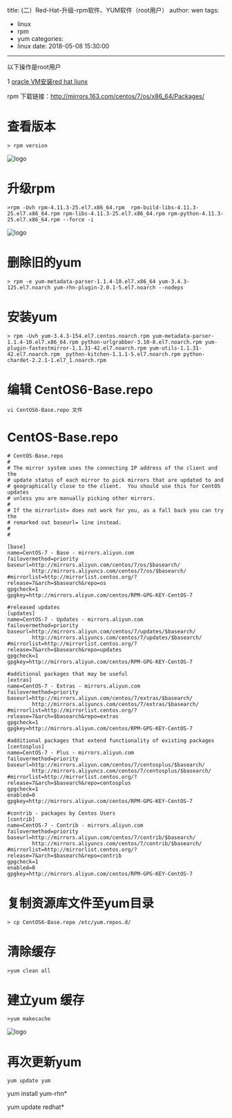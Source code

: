 title: (二）Red-Hat-升级-rpm软件、YUM软件（root用户）
author: wen
tags:
  - linux
  - rpm
  - yum
categories:
  - linux
date: 2018-05-08 15:30:00
---
以下操作是root用户

1 [oracle VM安装red hat liunx](/2018/05/08/）oracle-VM安装red-hat-liunx/)

rpm 下载链接：http://mirrors.163.com/centos/7/os/x86_64/Packages/

# 查看版本
```
> rpm version
```
![logo](Red-Hat-升级-rpm软件、YUM软件（root用户）/11278290-76fc51b36f51535f.png)

# 升级rpm
```
>rpm -Uvh rpm-4.11.3-25.el7.x86_64.rpm  rpm-build-libs-4.11.3-25.el7.x86_64.rpm rpm-libs-4.11.3-25.el7.x86_64.rpm rpm-python-4.11.3-25.el7.x86_64.rpm --force -i  
```
![logo](Red-Hat-升级-rpm软件、YUM软件（root用户）/11278290-2b0c840c69622e92.png)
# 删除旧的yum
```
> rpm -e yum-metadata-parser-1.1.4-10.el7.x86_64 yum-3.4.3-125.el7.noarch yum-rhn-plugin-2.0.1-5.el7.noarch --nodeps
```
# 安装yum
```
> rpm -Uvh yum-3.4.3-154.el7.centos.noarch.rpm yum-metadata-parser-1.1.4-10.el7.x86_64.rpm python-urlgrabber-3.10-8.el7.noarch.rpm yum-plugin-fastestmirror-1.1.31-42.el7.noarch.rpm yum-utils-1.1.31-42.el7.noarch.rpm  python-kitchen-1.1.1-5.el7.noarch.rpm python-chardet-2.2.1-1.el7_1.noarch.rpm
```
# 编辑 CentOS6-Base.repo
```
vi CentOS6-Base.repo 文件
```

# CentOS-Base.repo
```
# CentOS-Base.repo
#
# The mirror system uses the connecting IP address of the client and the
# update status of each mirror to pick mirrors that are updated to and
# geographically close to the client.  You should use this for CentOS updates
# unless you are manually picking other mirrors.
#
# If the mirrorlist= does not work for you, as a fall back you can try the 
# remarked out baseurl= line instead.
#
#
 
[base]
name=CentOS-7 - Base - mirrors.aliyun.com
failovermethod=priority
baseurl=http://mirrors.aliyun.com/centos/7/os/$basearch/
        http://mirrors.aliyuncs.com/centos/7/os/$basearch/
#mirrorlist=http://mirrorlist.centos.org/?release=7&arch=$basearch&repo=os
gpgcheck=1
gpgkey=http://mirrors.aliyun.com/centos/RPM-GPG-KEY-CentOS-7
 
#released updates 
[updates]
name=CentOS-7 - Updates - mirrors.aliyun.com
failovermethod=priority
baseurl=http://mirrors.aliyun.com/centos/7/updates/$basearch/
        http://mirrors.aliyuncs.com/centos/7/updates/$basearch/
#mirrorlist=http://mirrorlist.centos.org/?release=7&arch=$basearch&repo=updates
gpgcheck=1
gpgkey=http://mirrors.aliyun.com/centos/RPM-GPG-KEY-CentOS-7
 
#additional packages that may be useful
[extras]
name=CentOS-7 - Extras - mirrors.aliyun.com
failovermethod=priority
baseurl=http://mirrors.aliyun.com/centos/7/extras/$basearch/
        http://mirrors.aliyuncs.com/centos/7/extras/$basearch/
#mirrorlist=http://mirrorlist.centos.org/?release=7&arch=$basearch&repo=extras
gpgcheck=1
gpgkey=http://mirrors.aliyun.com/centos/RPM-GPG-KEY-CentOS-7
 
#additional packages that extend functionality of existing packages
[centosplus]
name=CentOS-7 - Plus - mirrors.aliyun.com
failovermethod=priority
baseurl=http://mirrors.aliyun.com/centos/7/centosplus/$basearch/
        http://mirrors.aliyuncs.com/centos/7/centosplus/$basearch/
#mirrorlist=http://mirrorlist.centos.org/?release=7&arch=$basearch&repo=centosplus
gpgcheck=1
enabled=0
gpgkey=http://mirrors.aliyun.com/centos/RPM-GPG-KEY-CentOS-7
 
#contrib - packages by Centos Users
[contrib]
name=CentOS-7 - Contrib - mirrors.aliyun.com
failovermethod=priority
baseurl=http://mirrors.aliyun.com/centos/7/contrib/$basearch/
        http://mirrors.aliyuncs.com/centos/7/contrib/$basearch/
#mirrorlist=http://mirrorlist.centos.org/?release=7&arch=$basearch&repo=contrib
gpgcheck=1
enabled=0
gpgkey=http://mirrors.aliyun.com/centos/RPM-GPG-KEY-CentOS-7

```

# 复制资源库文件至yum目录
```
> cp CentOS6-Base.repo /etc/yum.repos.d/
```
# 清除缓存
```
>yum clean all
```
# 建立yum 缓存
```
>yum makecache

```
![logo](Red-Hat-升级-rpm软件、YUM软件（root用户）/11278290-d31d27becb290491.png)

# 再次更新yum
```
yum update yum
```

yum install yum-rhn*

yum update redhat*